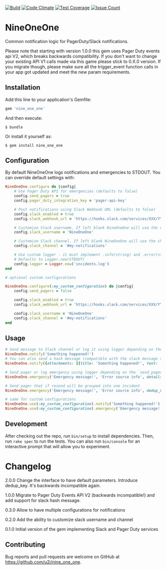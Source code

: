 [![Build](https://travis-ci.org/u2i/nine_one_one.svg?branch=master)](https://travis-ci.org/u2i/nine_one_one)
[![Code
Climate](https://codeclimate.com/repos/58207e5ee72dfa227600001d/badges/ecd3be37c49334786095/gpa.svg)](https://codeclimate.com/repos/58207e5ee72dfa227600001d/feed)
[![Test
Coverage](https://codeclimate.com/repos/58207e5ee72dfa227600001d/badges/ecd3be37c49334786095/coverage.svg)](https://codeclimate.com/repos/58207e5ee72dfa227600001d/coverage)
[![Issue
Count](https://codeclimate.com/repos/58207e5ee72dfa227600001d/badges/ecd3be37c49334786095/issue_count.svg)](https://codeclimate.com/repos/58207e5ee72dfa227600001d/feed)

# NineOneOne

Common notification logic for PagerDuty/Slack notifications.

Please note that starting with version 1.0.0 this gem uses Pager Duty events api V2, which breaks backwards compatibility. 
If you don't want to change your existing API V1 calls made via this game please stick to 0.X.0 version. If you migrate 
though, please make sure all the trigger_event function calls in your app got updated and meet the new param requirements.

## Installation

Add this line to your application's Gemfile:

```ruby
gem 'nine_one_one'
```

And then execute:

    $ bundle

Or install it yourself as:

    $ gem install nine_one_one

## Configuration

By default NineOneOne logs notifications and emergencies to STDOUT. You can override default settings with:

```ruby
NineOneOne.configure do |config|
    # Use Pager Duty API for emergencies (defaults to false)
    config.send_pagers = true
    config.pager_duty_integration_key = 'pager-api-key'

    # Post notifications using Slack Webhook URL (defaults to false)
    config.slack_enabled = true
    config.slack_webhook_url = 'https://hooks.slack.com/services/XXX/YYY/ZZZ'

    # Customize Slack username. If left blank NineOneOne will use the username specified in the Slack webkhook integration
    config.slack_username = 'NineOneOne'

    # Customize Slack channel. If left blank NineOneOne will use the channel specified in the Slack webkhook integration
    config.slack_channel = '#my-notifications'

    # Use custom logger - it must implement .info(string) and .error(string) methods
    # Defaults to Logger.new(STDOUT)
    config.logger = Logger.new('incidents.log') 
end

# optional custom configurations

NineOneOne.configure(:my_custom_configuration) do |config|
    config.send_pagers = false

    config.slack_enabled = true
    config.slack_webhook_url = 'https://hooks.slack.com/services/XXX/YYY/ZZZ'

    config.slack_username = 'NineOneOne'
    config.slack_channel = '#my-notifications'
end
```

## Usage

```ruby
# Send message to Slack channel or log it using logger depending on the `slack_enabled` config parameter
NineOneOne.notify('Something happened!')
# You can also send a hash message (compatible with the slack message spec: https://api.slack.com/docs/messages/builder) 
NineOneOne.notify({attachments: [{title: 'Something happened!', text: 'More info'}]})

# Send pager or log emergency using logger depending on the `send_pagers` config parameter
NineOneOne.emergency('Emergency message!', 'Error source info', details_hash: { optional_hash: 'with details' })

# Send pager that if resend will be grouped into one incident
NineOneOne.emergency('Emergency message!', 'Error source info', dedup_key: 'Kinda unique key') 

# same for custom configurations
NineOneOne.use(:my_custom_configuration).notify('Something happened!')
NineOneOne.use(:my_custom_configuration).emergency('Emergency message!', 'Error source info', details_hash: { optional_hash: 'with details' })
```

## Development

After checking out the repo, run `bin/setup` to install dependencies. Then, run `rake spec` to run the tests. You can also run `bin/console` for an interactive prompt that will allow you to experiment.

# Changelog

2.0.0 Change the interface to have default parameters. Introduce dedup_key. It's backwards incompatible again.

1.0.0 Migrate to Pager Duty Events API V2 (backwards incompatible!) and add support for slack hash message.

0.3.0 Allow to have multiple configurations for notifications 

0.2.0 Add the ability to customize slack username and channel

0.1.0 Initial version of the gem implementing Slack and Pager Duty services

## Contributing

Bug reports and pull requests are welcome on GitHub at https://github.com/u2i/nine_one_one.

